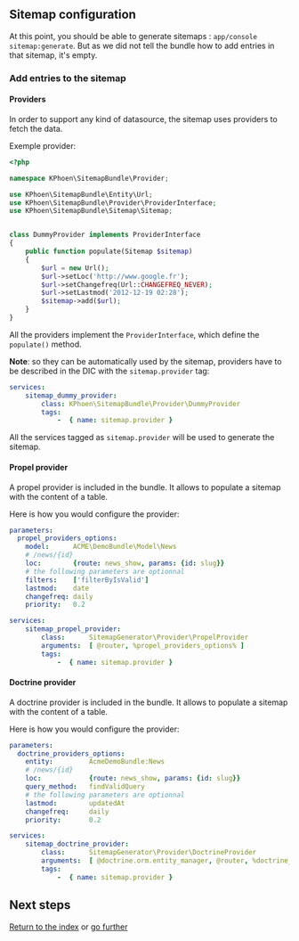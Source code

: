 ## Sitemap configuration

At this point, you should be able to generate sitemaps : `app/console sitemap:generate`.
But as we did not tell the bundle how to add entries in that sitemap, it's
empty.


### Add entries to the sitemap

#### Providers

In order to support any kind of datasource, the sitemap uses providers to fetch
the data.

Exemple provider:

```php
<?php

namespace KPhoen\SitemapBundle\Provider;

use KPhoen\SitemapBundle\Entity\Url;
use KPhoen\SitemapBundle\Provider\ProviderInterface;
use KPhoen\SitemapBundle\Sitemap\Sitemap;


class DummyProvider implements ProviderInterface
{
    public function populate(Sitemap $sitemap)
    {
        $url = new Url();
        $url->setLoc('http://www.google.fr');
        $url->setChangefreq(Url::CHANGEFREQ_NEVER);
        $url->setLastmod('2012-12-19 02:28');
        $sitemap->add($url);
    }
}
```

All the providers implement the `ProviderInterface`, which define the
`populate()` method.

**Note**: so they can be automatically used by the sitemap, providers have to be
described in the DIC with the `sitemap.provider` tag:

```yml
services:
    sitemap_dummy_provider:
        class: KPhoen\SitemapBundle\Provider\DummyProvider
        tags:
            -  { name: sitemap.provider }
```

All the services tagged as `sitemap.provider` will be used to generate the
sitemap.


#### Propel provider

A propel provider is included in the bundle. It allows to populate a sitemap
with the content of a table.

Here is how you would configure the provider:

```yml
parameters:
  propel_providers_options:
    model:      ACME\DemoBundle\Model\News
    # /news/{id}
    loc:        {route: news_show, params: {id: slug}}
    # the following parameters are optionnal
    filters:    ['filterByIsValid']
    lastmod:    date
    changefreq: daily
    priority:   0.2

services:
    sitemap_propel_provider:
        class:      SitemapGenerator\Provider\PropelProvider
        arguments:  [ @router, %propel_providers_options% ]
        tags:
            -  { name: sitemap.provider }
```


#### Doctrine provider

A doctrine provider is included in the bundle. It allows to populate a sitemap
with the content of a table.

Here is how you would configure the provider:

```yml
parameters:
  doctrine_providers_options:
    entity:         AcmeDemoBundle:News
    # /news/{id}
    loc:            {route: news_show, params: {id: slug}}
    query_method:   findValidQuery
    # the following parameters are optionnal
    lastmod:        updatedAt
    changefreq:     daily
    priority:       0.2

services:
    sitemap_doctrine_provider:
        class:      SitemapGenerator\Provider\DoctrineProvider
        arguments:  [ @doctrine.orm.entity_manager, @router, %doctrine_providers_options% ]
        tags:
            -  { name: sitemap.provider }
```


## Next steps

[Return to the index](https://github.com/K-Phoen/KPhoenSitemapBundle/blob/master/Resources/doc/index.md)
or [go further](https://github.com/K-Phoen/KPhoenSitemapBundle/blob/master/Resources/doc/more.md)
